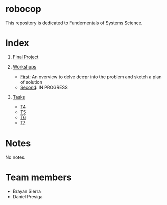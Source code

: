 # robocop

This repository is dedicated to Fundementals of Systems Science.

# Index

1. [Final Project](/FinalProject/)

2. [Workshops](Workshops)
    - [First](/Workshops/First/): An overview to delve deepr into the problem and sketch a plan of solution
    - [Second](/Workshops/Second): IN PROGRESS

3. [Tasks](Tasks)
    - [T4](Tasks/t4.md)
    - [T5](Tasks/t5.md)
    - [T6](Tasks/t6.md)
    - [T7](Tasks/t7.md)
    
# Notes

No notes.

# Team members

- Brayan Sierra
- Daniel Presiga
